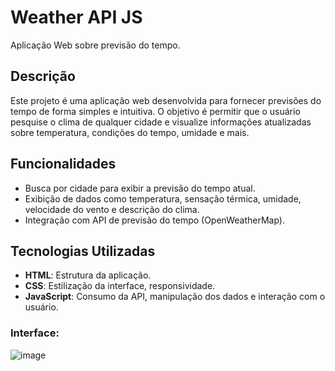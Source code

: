 # Weather API JS

Aplicação Web sobre previsão do tempo.

## Descrição

Este projeto é uma aplicação web desenvolvida para fornecer previsões do tempo de forma simples e intuitiva. O objetivo é permitir que o usuário pesquise o clima de qualquer cidade e visualize informações atualizadas sobre temperatura, condições do tempo, umidade e mais.

## Funcionalidades

- Busca por cidade para exibir a previsão do tempo atual.
- Exibição de dados como temperatura, sensação térmica, umidade, velocidade do vento e descrição do clima.
- Integração com API de previsão do tempo (OpenWeatherMap).

## Tecnologias Utilizadas

- **HTML**: Estrutura da aplicação.
- **CSS**: Estilização da interface, responsividade.
- **JavaScript**: Consumo da API, manipulação dos dados e interação com o usuário.

### Interface:

  ![image](https://github.com/user-attachments/assets/4e9b6fca-735c-4abb-afae-d631af31f021)
  
